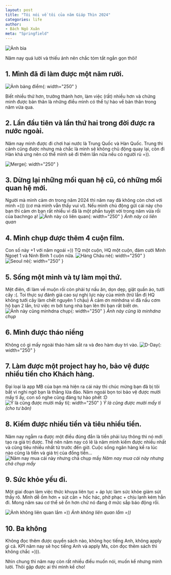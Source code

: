 ```yaml
---
layout: post
title: "Tôi nói về tôi của năm Giáp Thìn 2024"
categories: life
author:
- Bách Ngô Xuân
meta: "Springfield"
---
```

![Ảnh bìa](/assets/imageFor2025/anhbia.jpg)

Năm nay quá lười và thiếu ảnh nên chắc tóm tắt ngắn gọn thôi!

## 1. Mình đã đi làm được một năm rưỡi.

![Ảnh bảng điểm](/assets/imageFor2025/giaykhen.jpg){: width="250" }

Biết nhiều thứ hơn, trưởng thành hơn, làm việc (rất) nhiều hơn và chứng minh được bản thân là những điều mình có thể tự hào về bản thân trong năm vừa qua.


## 2. Lần đầu tiên và lần thứ hai trong đời được ra nước ngoài.
Năm nay mình được đi chơi hai nước là Trung Quốc và Hàn Quốc. Trung thì cảnh cũng được nhưng mà chắc là mình sẽ không chủ động quay lại, còn đi Hàn khá ưng nên có thể mình sẽ đi thêm lần nữa nếu có người rủ =)).

![Merge](/assets/imageFor2025/merge.jpg){: width="250" }


## 3. Dừng lại những mối quan hệ cũ, có những mối quan hệ mới.

Người mà mình cảm ơn trong năm 2024 thì năm nay đã không còn chơi với mình =))) (cơ mà mình vẫn thấy vui vl). Nếu mình chủ động gửi cái này cho bạn thì cảm ơn bạn rất nhiều vì đã là một phần tuyệt vời trong năm vừa rồi của bachngo ạ!
![Ảnh này có liên quan](/assets/imageFor2025/mqh.jpg){: width="250" }
            *Ảnh này có liên quan*

## 4. Mình chụp được thêm 4 cuộn film.
Con số này +1 với năm ngoái =)) TQ một cuộn, HQ một cuộn, đám cưới Minh Ngoẹt 1 và Ninh Bình 1 cuộn nữa.
![Hàng Châu nè](/assets/imageFor2025/tq.jpg){: width="250" }
![Seoul nè](/assets/imageFor2025/hq.jpg){: width="250" }

## 5. Sống một mình và tự làm mọi thứ.
Mệt điên, đi làm về muộn rồi còn phải tự nấu ăn, dọn dẹp, giặt quần áo, tưới cây :(. Toi thực sự đánh giá cao sự nghị lực này của mình (trừ lần đi HQ không tưới cây làm chết nguyên 1 chậu)
À cảm ơn minhdna vì đã nấu cơm hộ bạn 2 lần, trừ việc m bới tung nhà bạn lên thì bạn rất biết ơn.
![Ảnh này cũng minhdna chụp](/assets/imageFor2025/me.jpg){: width="250" }
            *Ảnh này cũng là minhdna chụp*

## 6. Mình được tháo niềng
Không có gì mấy ngoài tháo hàm sắt ra và đeo hàm duy trì vào.
![D-Day](/assets/imageFor2025/nieng.jpg){: width="250" }

## 7. Làm được một project hay ho, bảo vệ được nhiều tiền cho Khách hàng.
Đại loại là app MB của bạn mà hiện ra cái này thì chúc mừng bạn đã bị tôi bắt vì nghi ngờ bạn là thằng lừa đảo. Năm ngoái bọn toi bảo vệ được mười mấy tỉ ấy, con số nghe cũng đáng tự hào phết :D
![Ý là cũng được mười mấy tỉ](/assets/imageFor2025/mb.jpg){: width="250" }
        *Ý là cũng được mười mấy tỉ (cho tư bản)*

## 8. Kiếm được nhiều tiền và tiêu nhiều tiền.
Năm nay ngẫm ra được một điều đúng đắn là tiền phải lưu thông thì nó mới tạo ra giá trị được. Thế nên năm nay có lẽ là năm mình kiếm được nhiều nhất và cũng tiêu nhiều nhất từ trước đến giờ. Cuộc sống ngân hàng kể ra lúc nào cũng là tiền và giá trị của đồng tiền...
![Năm nay mua cái này nhưng chả chụp mấy](/assets/imageFor2025/tien.jpg)
        *Năm nay mua cái này nhưng chả chụp mấy*

## 9. Sức khỏe yếu đi.
Một giai đoạn làm việc thức khuya liên tục + áp lực làm sức khỏe giảm sút thấy rõ. Mình dễ ốm hơn + sút cân + hốc hác, phờ phạc + chịu lạnh kém hẳn đi. Mong năm sau cơ thể sẽ ổn hơn chứ nó đang ở mức sắp báo động rồi.

![Ảnh không liên quan lắm =))](/assets/imageFor2025/suckhoe.jpg)
        *Ảnh không liên quan lắm =))*
## 10. Ba không
Không đọc thêm được quyển sách nào, không học tiếng Anh, không apply gì cả.
KPI năm nay sẽ học tiếng Anh và apply Ms, còn đọc thêm sách thì không chắc =))).

Nhìn chung thì năm nay còn rất nhiều điều muốn nói, muốn kể nhưng mình lười. Thôi gặp được ai thì mình kể cho! 